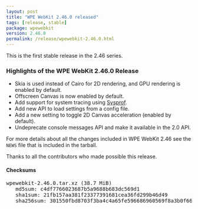 ```yaml
---
layout: post
title: "WPE WebKit 2.46.0 released"
tags: [release, stable]
package: wpewebkit
version: 2.46.0
permalink: /release/wpewebkit-2.46.0.html
---
```


This is the first stable release in the 2.46 series.

### Highlights of the WPE WebKit 2.46.0 Release

- Skia is used instead of Cairo for 2D rendering, and GPU rendering is
  enabled by default.
- Offscreen Canvas is now enabled by default.
- Add support for system tracing using
  [Sysprof](https://developer.gnome.org/documentation/tools/sysprof.html).
- Add new API to load settings from a config file.
- Add a new setting to toggle 2D Canvas acceleration (enabled by default).
- Undeprecate console messages API and make it available in the 2.0 API.

For more details about all the changes included in WPE WebKit 2.46 see
the `NEWS` file that is included in the tarball.

Thanks to all the contributors who made possible this release.


#### Checksums

<pre>
wpewebkit-2.46.0.tar.xz (38.7 MiB)
   md5sum: c4df7766023687b5a9688b683dc569d1
   sha1sum: 21fb157aa381f23377391681cea36fd299b46d49
   sha256sum: 301550fbd8703f3ba4c4a65fe596686960569f8a3b0f6668243179cbc77bbc50
</pre>
